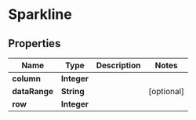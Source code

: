 
# Sparkline

## Properties
Name | Type | Description | Notes
------------ | ------------- | ------------- | -------------
**column** | **Integer** |  | 
**dataRange** | **String** |  |  [optional]
**row** | **Integer** |  | 



